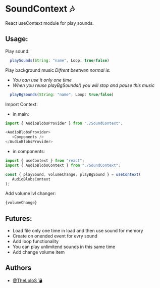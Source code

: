 # **SoundContext** 🎶
React useContext module for play sounds.
 

## Usage:
Play sound:
```javascript
  playSounds(String: "name", Loop: true/false)
```
Play background music
  *Difrent beetwen normal is:*
   - *You can use it only one time*
   - *When you reuse playBgSounds() you will stop and pause this music*
```javascript
  playBgSounds(String: "name", Loop: true/false)
```
Import Context:
  - in main:
```javascript
import { AudioBlobsProvider } from "./SoundContext";

<AudioBlobsProvider>
   <Components />
</AudioBlobsProvider>
```
  - in components:
```javascript
import { useContext } from "react";
import { AudioBlobsContext } from "./SoundContext";

const { playSound, volumeChange, playBgSound } = useContext(
   AudioBlobsContext
);
```
Add volume lvl changer:
```javascript
{volumeChange}
```

## Futures: 
 - Load file only one time in load and then use sound for memory
 - Create on onended event for evry sound
 - Add loop functionality
 - You can play unlimitend sounds in this same time 
 - Add change volume item

## Authors

- [@TheLoloS 💣](https://github.com/TheLoloS)

